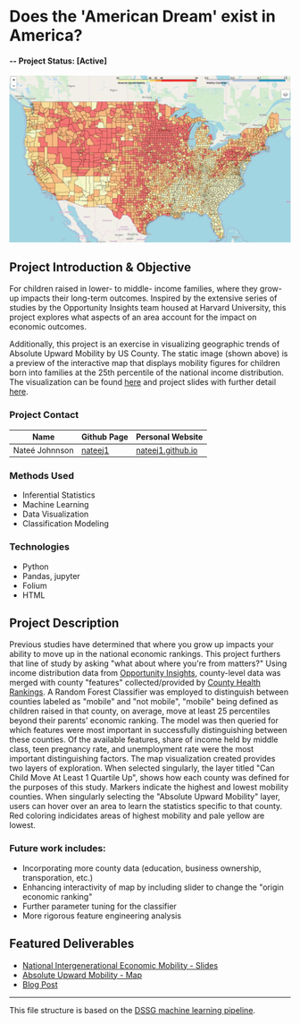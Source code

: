 # Does the 'American Dream' exist in America? 

#### -- Project Status: [Active]

![AUM-map](../AUM-map-preview.png)

## Project Introduction & Objective

For children raised in lower- to middle- income families, where they grow-up impacts their long-term outcomes. Inspired by the extensive series of studies by the Opportunity Insights team housed at Harvard University, this project explores what aspects of an area account for the impact on economic outcomes. 

Additionally, this project is an exercise in visualizing geographic trends of Absolute Upward Mobility by US County. The static image (shown above) is a preview of the interactive map that displays mobility figures for children born into families at the 25th percentile of the national income distribution.
The visualization can be found [here](http://nateej1.github.io/AmericanDream_Geo) and project slides with further detail [here](https://drive.google.com/open?id=1kgFc8XZJ-JGDLEMXgHrtzB9Rw8NsO-NQ).

### Project Contact
|Name     |  Github Page   |  Personal Website  |
|---------|-----------------|--------------------|
|Nateé Johnnson | [nateej1](https://github.com/nateej1)| [nateej1.github.io](https://nateej1.github.io/)  |

### Methods Used
* Inferential Statistics
* Machine Learning
* Data Visualization
* Classification Modeling


### Technologies
* Python
* Pandas, jupyter
* Folium
* HTML

## Project Description

Previous studies have determined that where you grow up impacts your ability to move up in the national economic rankings. This project furthers that line of study by asking "what about where you're from matters?" Using income distribution data from [Opportunity Insights](https://opportunityinsights.org/neighborhoods/), county-level data was merged with county "features" collected/provided by [County Health Rankings](https://countyhealthrankings.org).
A Random Forest Classifier was employed to distinguish between counties labeled as "mobile" and "not mobile", "mobile" being defined as children raised in that county, on average, move at least 25 percentiles beyond their parents' economic ranking. The model was then queried for which features were most important in successfully distinguishing between these counties. Of the available features, share of income held by middle class, teen pregnancy rate, and unemployment rate were the most important distinguishing factors. 
The map visualization created provides two layers of exploration. When selected singularly, the layer titled "Can Child Move At Least 1 Quartile Up", shows how each county was defined for the purposes of this study. Markers indicate the highest and lowest mobility counties. When singularly selecting the "Absolute Upward Mobility" layer, users can hover over an area to learn the statistics specific to that county. Red coloring indicidates areas of highest mobility and pale yellow are lowest. 

### Future work includes: 
* Incorporating more county data (education, business ownership, transporation, etc.)
* Enhancing interactivity of map by including slider to change the "origin economic ranking"
* Further parameter tuning for the classifier
* More rigorous feature engineering analysis



## Featured Deliverables
* [National Intergenerational Economic Mobility - Slides](https://drive.google.com/open?id=1kgFc8XZJ-JGDLEMXgHrtzB9Rw8NsO-NQ)
* [Absolute Upward Mobility - Map](http://nateej1.github.io/AmericanDream_Geo)
* [Blog Post](#)

---

This file structure is based on the [DSSG machine learning pipeline](https://github.com/dssg/hitchhikers-guide/tree/master/sources/curriculum/0_before_you_start/pipelines-and-project-workflow).
